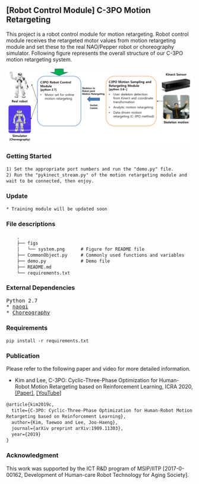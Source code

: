  ## [Robot Control Module] C-3PO Motion Retargeting
This project is a robot control module for motion retargeting. 
Robot control module receives the retargeted motor values from motion retargeting module and 
set these to the real NAO/Pepper robot or choreography simulator. Following figure represents the overall 
structure of our C-3PO motion retargeting system. 

![Alt text](./figs/system.png)

### Getting Started
```buildoutcfg 
1) Set the appropriate port numbers and run the "demo.py" file.
2) Run the "pykinect_stream.py" of the motion retargeting module and wait to be connected, then enjoy. 
```

### Update
```buildoutcfg
* Training module will be updated soon
```

### File descriptions
```buildoutcfg
    .
    ├── figs                                     
    │   └── system.png      # Figure for README file
    ├── CommonObject.py     # Commonly used functions and variables
    ├── demo.py             # Demo file
    ├── README.md           
    └── requirements.txt
```

### External Dependencies 
<pre>
Python 2.7
* <a href="http://doc.aldebaran.com/2-5/dev/python/install_guide.html">naoqi</a>
* <a href="http://doc.aldebaran.com/2-4/dev/community_software.html">Choreography</a>
</pre>

### Requirements
```buildoutcfg
pip install -r requirements.txt
```

### Publication
Please refer to the following paper and video for more detailed information.
* Kim and Lee, C-3PO: Cyclic-Three-Phase Optimization for Human-Robot Motion Retargeting based on 
Reinforcement Learning, ICRA 2020, 
[[Paper]](https://arxiv.org/abs/1909.11303), 
[[YouTube]](https://www.youtube.com/watch?v=C37Fip1X0Y0&t=19s)

```buildoutcfg
@article{kim2019c,
  title={C-3PO: Cyclic-Three-Phase Optimization for Human-Robot Motion Retargeting based on Reinforcement Learning},
  author={Kim, Taewoo and Lee, Joo-Haeng},
  journal={arXiv preprint arXiv:1909.11303},
  year={2019}
}
```

### Acknowledgment 
This work was supported by the ICT R&D program of MSIP/IITP [2017-0-00162, Development of Human-care 
Robot Technology for Aging Society].